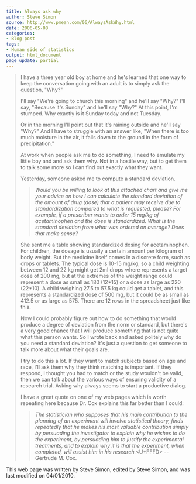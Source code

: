 ```yaml
---
title: Always ask why
author: Steve Simon
source: http://www.pmean.com/06/AlwaysAskWhy.html
date: 2006-05-08
categories:
- Blog post
tags:
- Human side of statistics
output: html_document
page_update: partial
---
```


> I have a three year old boy at home and he's learned that one way to
> keep the conversation going with an adult is to simply ask the
> question, "Why?"
>
> I'll say "We're going to church this morning" and he'll say
> "Why?" I'll say, "Because it's Sunday" and he'll say "Why?"
> At this point, I'm stumped. Why exactly is it Sunday today and not
> Tuesday.
>
> Or in the morning I'll point out that it's raining outside and
> he'll say "Why?" And I have to struggle with an answer like, "When
> there is too much moisture in the air, it falls down to the ground in
> the form of precipitation."
>
> At work when people ask me to do something, I need to emulate my
> little boy and and ask them why. Not in a hostile way, but to get them
> to talk some more so I can find out exactly what they want.
>
> Yesterday, someone asked me to compute a standard deviation.
>
> > *Would you be willing to look at this attached chart and give me
> > your advice on how I can calculate the standard deviation of the
> > amount of drug (dose) that a patient may receive due to
> > standardization compared to what is requested, please? For example,
> > if a prescriber wants to order 15 mg/kg of acetaminophen and the
> > dose is standardized. What is the standard deviation from what was
> > ordered on average? Does that make sense?*
>
> She sent me a table showing standardized dosing for acetaminophen. For
> children, the dosage is usually a certain amount per kilogram of body
> weight. But the medicine itself comes in a discrete form, such as
> drops or tablets. The typical dose is 10-15 mg/kg, so a child
> weighting between 12 and 22 kg might get 2ml drops where represents a
> target dose of 200 mg, but at the extremes of the weight range could
> represent a dose as small as 180 (12\*15) or a dose as large as 220
> (22\*10). A child weighing 27.5 to 57.5 kg could get a tablet, and
> this represents a standardized dose of 500 mg, but it could be as
> small as 412.5 or as large as 575. There are 12 rows in the
> spreadsheet just like this.
>
> Now I could probably figure out how to do something that would produce
> a degree of deviation from the norm or standard, but there's a very
> good chance that I will produce something that is not quite what this
> person wants. So I wrote back and asked politely why do you need a
> standard deviation? It's just a question to get someone to talk more
> about what their goals are.
>
> I try to do this a lot. If they want to match subjects based on age
> and race, I'll ask them why they think matching is important. If they
> respond, I thought you had to match or the study wouldn't be valid,
> then we can talk about the various ways of ensuring validity of a
> research trial. Asking why always seems to start a productive dialog.
>
> I have a great quote on one of my web pages which is worth repeating
> here because Dr. Cox explains this far better than I could:
>
> > *The statistician who supposes that his main contribution to the
> > planning of an experiment will involve statistical theory, finds
> > repeatedly that he makes his most valuable contribution simply by
> > persuading the investigator to explain why he wishes to do the
> > experiment, by persuading him to justify the experimental
> > treatments, and to explain why it is that the experiment, when
> > completed, will assist him in his research.*<U+FFFD> \-- Gertrude M. Cox.

This web page was written by Steve Simon, edited by Steve Simon, and was
last modified on 04/01/2010.
